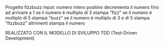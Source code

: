 Progetto fizzbuzz
input: numero intero positivo
decrementa il numero fino ad arrivare a 1
se il numero è multiplo di 3 stampa "fizz"
se il numero è multiplo di 5 stampa "buzz"
se il numero è multiplo di 3 e di 5 stampa "fizzbuzz"
altrimenti stampa il numero

REALIZZATO CON IL MODELLO DI SVILUPPO TDD (Test-Driven Development)